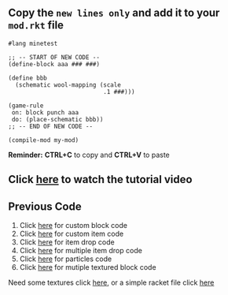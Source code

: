 ## Copy the `new lines only` and add it to your `mod.rkt` file

```
#lang minetest

;; -- START OF NEW CODE --
(define-block aaa ### ###)

(define bbb
  (schematic wool-mapping (scale
                           .1 ###)))
                         
(game-rule
 on: block punch aaa
 do: (place-schematic bbb))
;; -- END OF NEW CODE --
        
(compile-mod my-mod)
```
**Reminder:**  **CTRL+C** to copy and **CTRL+V** to paste

## Click [here]() to watch the tutorial video

## Previous Code
1. Click [here](https://github.com/thoughtstem/TS-CurriculumPublic/blob/master/minetest/blocks/code_custom_block_racket.md) for custom block code
2. Click [here](https://github.com/thoughtstem/TS-CurriculumPublic/blob/master/minetest/blocks/code_custom_item_racket.md) for custom item code
3. Click [here](https://github.com/thoughtstem/TS-CurriculumPublic/blob/master/minetest/blocks/code_drop_item_racket.md) for item drop code
4. Click [here](https://github.com/thoughtstem/TS-CurriculumPublic/blob/master/minetest/blocks/code_drop_multiple_items_racket.md) for multiple item drop code
5. Click [here](https://github.com/thoughtstem/TS-CurriculumPublic/blob/master/minetest/blocks/code_on_punch_particles_racket.md) for particles code
6. Click [here](https://github.com/thoughtstem/TS-CurriculumPublic/blob/master/minetest/blocks/code_multi_texture_block_racket.md) for mutiple textured block code


Need some textures click [here](https://github.com/thoughtstem/TS-CurriculumPublic/tree/master/minetest/images), or a simple racket file click [here](https://s3.amazonaws.com/thoughtstem.cms.dev/MinetestAssets/Curriculum/starter_Files/mymod.rkt)
